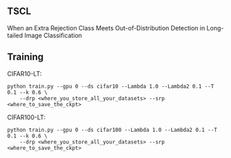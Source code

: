 ## TSCL
When an Extra Rejection Class Meets Out-of-Distribution Detection in Long-tailed Image Classification


## Training

CIFAR10-LT: 

```
python train.py --gpu 0 --ds cifar10 --Lambda 1.0 --Lambda2 0.1 --T 0.1 --k 0.6 \
    --drp <where_you_store_all_your_datasets> --srp <where_to_save_the_ckpt>
```

CIFAR100-LT:

```
python train.py --gpu 0 --ds cifar100 --Lambda 1.0 --Lambda2 0.1 --T 0.1 --k 0.6 \
    --drp <where_you_store_all_your_datasets> --srp <where_to_save_the_ckpt>
```

